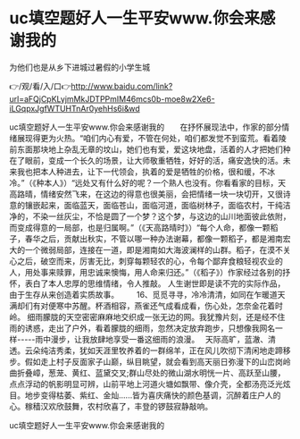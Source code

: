 # uc填空题好人一生平安www.你会来感谢我的
为他们也是从乡下进城过暑假的小学生城

👉/观/看/入/口👉http://www.baidu.com/link?url=aFQjCpKLyjmMkJDTPPmIM46mcs0b-moe8w2Xe6-iLGqpxJgfWTUHTnAr0yehHs6i&wd

uc填空题好人一生平安www.你会来感谢我的　　在抒怀展现法中，作家的部分情绪展现得更为火热。“咱们内心有爱，不管在何处，咱们都发觉不到蛮荒。看着陵前东面那块地上杂乱无章的坟山，她们也有爱，爱这块地盘，活着的人才把她们种在了眼前，变成一个长久的场景，让大师敬重牺牲，好好的活，痛安逸快的活。未来我也把本人种进去，让下一代领会，执着的爱是牺牲的价格，很和缓，不冰冷。”（《种本人》）“远处又有什么好的呢？一个熟人也没有。你看看家的目标，天高路晴，情绪安然飞来，在这边的得意也很美丽，会把情绪一块一块切开，又很诗意的镶嵌起来，面临蓝天，面临苍山，面临河道，面临树林子，面临农村，干纯洁净的，不染一丝灰尘，不恰是圆了一个梦？这个梦，与这边的山川地面彼此依附，而变成得意的一局部，也是归属啊。”（《天高路晴时》）“每个人命，都像一颗稻子，春华之后，贡献出秋实，不管以哪一种办法谢幕，都像一颗稻子，都是湘南宏大的一个微弱局部，连接在一道，即是湘南如大海波澜样的山群。稻子，在漠不关心之后，破空而来，厉害无比，刺穿每颗轻农的心，令每个鄙弃食粮轻视农业的人，用处事来赎罪，用忠诚来懊悔，用人命来归还。”（《稻子》）作家经过各别的抒怀，表白了本人忠厚的思维情绪，令人推敲。
人生谢世即是读不完的实际作品，由于生存从来创造着实质故事。
　　16、觅觅寻寻，冷冷清清，如同在乍暖道天满却们有对便寒中苏醒。杯酒相容，燕雀还气成看成看，伤心处，怎奈金花着时岭。
细雨朦胧的天空密密麻麻地交织成一张无边的网。我犹豫片刻，还是经不住雨的诱惑，走出了户外，看着朦胧的细雨，忽然决定放弃跑步，只想像我网名一样-----雨中漫步，让我放肆地享受一番这细雨的浪漫。　
天际高旷，蓝澈、清透。云朵纯洁秀柔，犹如天涯里牧养着的一群绵羊，正在风儿吹彻下清闲地走蹄移步。假如走上村子反面家子山巅，纵目眺望，就会看到高天丽日弥漫下的山峦岗岭曲折叠嶂，葱茏、黄红、蓝黛交叉;群山尽处的微山湖水明恍一片、高跃至山腰，点点浮动的帆影明显可辨，山前平地上河道火塘如飘带、像介壳，全都汤亮泛光炫目。地步变得枯萎、紫红、金灿......皆为喜庆痛快的颜色基调，沉醉着庄户人的心。稼穑汉欢欣鼓舞，农村欣喜了，丰登的锣鼓寂静敲响。

uc填空题好人一生平安www.你会来感谢我的
